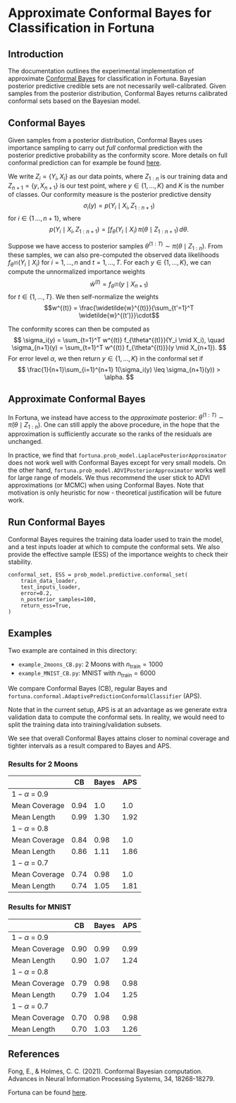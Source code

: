 # Approximate Conformal Bayes for Classification in Fortuna


## Introduction

The documentation outlines the experimental implementation of approximate [Conformal Bayes](https://proceedings.neurips.cc/paper_files/paper/2021/file/97785e0500ad16c18574c64189ccf4b4-Paper.pdf) for classification in Fortuna. Bayesian posterior predictive credible sets are not necessarily well-calibrated. Given samples from the posterior distribution, Conformal Bayes returns calibrated conformal sets based on the Bayesian model.


## Conformal Bayes
Given samples from a posterior distribution, Conformal Bayes uses importance sampling to carry out *full* conformal prediction with the posterior predictive probability as the conformity score. More details on full conformal prediction can for example be found [here](https://arxiv.org/pdf/2107.07511.pdf).

We write $Z_i = \{Y_i,X_i\}$ as our data points, where $Z_{1:n}$ is our training data and $Z_{n+1} = \{y, X_{n+1}\}$ is our test point, where $y \in \{1,\ldots,K\}$ and
$K$ is the number of classes. Our conformity measure is the posterior predictive density
$$\sigma_i(y) =  p(Y_i \mid X_i,Z_{1:n+1}) $$
for $i \in \{ 1\,\ldots,n+1\}$, where
$$p(Y_i \mid X_i,Z_{1:n+1}) = \int f_\theta(Y_i \mid X_i) \, \pi(\theta \mid Z_{1:n+1}) \, d\theta.$$

Suppose we have access to posterior samples $\theta^{(1:T)} \sim \pi(\theta \mid Z_{1:n})$. From these samples, we can also pre-computed the observed data likelihoods $f_{\theta^{(t)}}(Y_i \mid X_i)$ for $i = 1,\ldots,n$ and $t = 1,\ldots,T$. For each $y \in \{1,\ldots,K\}$, we can compute the unnormalized importance weights
$$\widetilde{w}^{(t)} = f_{\theta^{(t)}}(y \mid X_{n+1})$$
for $t\in \{1,\ldots,T\}$. We then self-normalize the weights
 $$w^{(t)} = \frac{\widetilde{w}^{(t)}}{\sum_{t'=1}^T \widetilde{w}^{(t')}}\cdot$$

 The conformity scores can then be computed as
$$
\sigma_i(y) = \sum_{t=1}^T w^{(t)} f_{\theta^{(t)}}(Y_i \mid X_i), \quad \sigma_{n+1}(y) = \sum_{t=1}^T w^{(t)} f_{\theta^{(t)}}(y \mid X_{n+1}).
$$
For error level $\alpha$, we then return $y \in \{1,\ldots,K\}$ in the conformal set if
$$
\frac{1}{n+1}\sum_{i=1}^{n+1} 1(\sigma_i(y) \leq \sigma_{n+1}(y)) > \alpha.
$$

## Approximate Conformal Bayes

In Fortuna, we instead have access to the *approximate* posterior: $\theta^{(1:T)} \sim \tilde{\pi}(\theta \mid Z_{1:n})$. One can still apply the above procedure, in the hope that the approximation is sufficiently accurate so the ranks of the residuals are unchanged.

In practice, we find that `fortuna.prob_model.LaplacePosteriorApproximator` does not work well with Conformal Bayes except for very small models. On the other hand, `fortuna.prob_model.ADVIPosteriorApproximator` works well for large range of models. We thus recommend the user stick to ADVI approximations (or MCMC) when using Conformal Bayes. Note that motivation is only heuristic for now - theoretical justification will be future work.

## Run Conformal Bayes

Conformal Bayes requires the training data loader used to train the model, and a test inputs loader at which to compute the conformal sets. We also provide the effective sample (ESS) of the importance weights to check their stability.
```
conformal_set, ESS = prob_model.predictive.conformal_set(
    train_data_loader,
    test_inputs_loader,
    error=0.2,
    n_posterior_samples=100,
    return_ess=True,
)
```

## Examples

Two example are contained in this directory:
- `example_2moons_CB.py`: 2 Moons with $n_{\text{train}}= 1000$
- `example_MNIST_CB.py`: MNIST with $n_{\text{train}}= 6000$

We compare Conformal Bayes (CB), regular Bayes and  `fortuna.conformal.AdaptivePredictionConformalClassifier` (APS).

Note that in the current setup, APS is at an advantage as we generate extra validation data to compute the conformal sets. In reality, we would need to split the training data into training/validation subsets.

We see that overall Conformal Bayes attains closer to nominal coverage and tighter intervals as a result compared to Bayes and APS.

### **Results for 2 Moons**

|  | CB  | Bayes |  APS |
|---|---|---|---|
|$1-\alpha$ = 0.9 ||||
| Mean Coverage  | 0.94 |1.0| 1.0|
| Mean Length  | 0.99 | 1.30 |1.92|
|$1-\alpha$ = 0.8 | | |
| Mean Coverage  | 0.84 |0.98 |1.0|
| Mean Length  |  0.86 | 1.11 |1.86|
|$1-\alpha$ = 0.7 | | |
| Mean Coverage  |  0.74 |0.98 |1.0|
| Mean Length  | 0.74 | 1.05| 1.81


### **Results for MNIST**

|  | CB  | Bayes |  APS |
|---|---|---|---|
|$1-\alpha$ = 0.9 ||||
| Mean Coverage  | 0.90 |0.99| 0.99|
| Mean Length  | 0.90 | 1.07 |1.24|
|$1-\alpha$ = 0.8 | | |
| Mean Coverage  | 0.79 |0.98|0.98|
| Mean Length  |  0.79 | 1.04 |1.25|
|$1-\alpha$ = 0.7 | | |
| Mean Coverage  |  0.70 | 0.98 |0.98|
| Mean Length  | 0.70 |  1.03 | 1.26|


## References

Fong, E., & Holmes, C. C. (2021). Conformal Bayesian computation. Advances in Neural Information Processing Systems, 34, 18268-18279.

Fortuna can be found [here](https://aws-fortuna.readthedocs.io/en/latest/).
